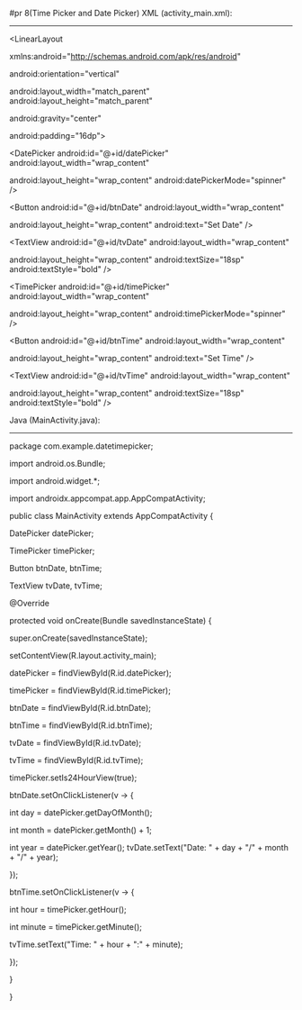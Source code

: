 #pr 8(Time Picker and Date Picker)
XML (activity_main.xml):

------------------------

<LinearLayout 

 xmlns:android="http://schemas.android.com/apk/res/android"

 android:orientation="vertical"

 android:layout_width="match_parent"
android:layout_height="match_parent"

 android:gravity="center"

 android:padding="16dp">

 <DatePicker android:id="@+id/datePicker" android:layout_width="wrap_content"

 android:layout_height="wrap_content" android:datePickerMode="spinner" />

 <Button android:id="@+id/btnDate" android:layout_width="wrap_content"

 android:layout_height="wrap_content" android:text="Set Date" />

 <TextView android:id="@+id/tvDate" android:layout_width="wrap_content"

 android:layout_height="wrap_content" android:textSize="18sp" android:textStyle="bold" />

 <TimePicker android:id="@+id/timePicker" android:layout_width="wrap_content"

 android:layout_height="wrap_content" android:timePickerMode="spinner" />

 <Button android:id="@+id/btnTime" android:layout_width="wrap_content"

 android:layout_height="wrap_content" android:text="Set Time" />

 <TextView android:id="@+id/tvTime" android:layout_width="wrap_content"

 android:layout_height="wrap_content" android:textSize="18sp" android:textStyle="bold" />

</LinearLayout>

Java (MainActivity.java):

-------------------------

package com.example.datetimepicker;

import android.os.Bundle;

import android.widget.*;

import androidx.appcompat.app.AppCompatActivity;

public class MainActivity extends AppCompatActivity {

 DatePicker datePicker;

 TimePicker timePicker;

 Button btnDate, btnTime;

 TextView tvDate, tvTime;

 @Override

 protected void onCreate(Bundle savedInstanceState) {

 super.onCreate(savedInstanceState);

 setContentView(R.layout.activity_main);

 datePicker = findViewById(R.id.datePicker);

 timePicker = findViewById(R.id.timePicker);

 btnDate = findViewById(R.id.btnDate);

 btnTime = findViewById(R.id.btnTime);

 tvDate = findViewById(R.id.tvDate);

 tvTime = findViewById(R.id.tvTime);

 timePicker.setIs24HourView(true);

 btnDate.setOnClickListener(v -> {

 int day = datePicker.getDayOfMonth();

 int month = datePicker.getMonth() + 1;

 int year = datePicker.getYear();
 tvDate.setText("Date: " + day + "/" + month + "/" + year);

 });

 btnTime.setOnClickListener(v -> {

 int hour = timePicker.getHour();

 int minute = timePicker.getMinute();

 tvTime.setText("Time: " + hour + ":" + minute);

 });

 }

}
